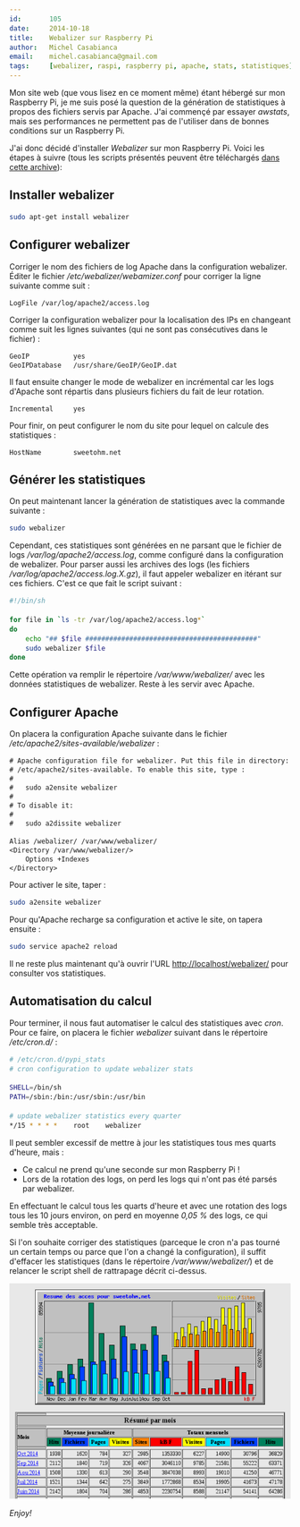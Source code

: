 ```yaml
---
id:       105
date:     2014-10-18
title:    Webalizer sur Raspberry Pi
author:   Michel Casabianca
email:    michel.casabianca@gmail.com
tags:     [webalizer, raspi, raspberry pi, apache, stats, statistiques]
---
```


Mon site web (que vous lisez en ce moment même) étant hébergé sur mon Raspberry Pi, je me suis posé la question de la génération de statistiques à propos des fichiers servis par Apache. J'ai commençé par essayer *awstats*, mais ses performances ne permettent pas de l'utiliser dans de bonnes conditions sur un Raspberry Pi.

J'ai donc décidé d'installer *Webalizer* sur mon Raspberry Pi. Voici les étapes à suivre (tous les scripts présentés peuvent être téléchargés [dans cette archive](http://sweetohm.net/arc/webalizer.zip)):

Installer webalizer
-------------------

```bash
sudo apt-get install webalizer
```

Configurer webalizer
--------------------

Corriger le nom des fichiers de log Apache dans la configuration webalizer. Éditer le fichier */etc/webalizer/webamizer.conf* pour corriger la ligne suivante comme suit :

```
LogFile /var/log/apache2/access.log
```

Corriger la configuration webalizer pour la localisation des IPs en changeant comme suit les lignes suivantes (qui ne sont pas consécutives dans le fichier) :

```
GeoIP           yes
GeoIPDatabase   /usr/share/GeoIP/GeoIP.dat
```

Il faut ensuite changer le mode de webalizer en incrémental car les logs d'Apache sont répartis dans plusieurs fichiers du fait de leur rotation.

```
Incremental     yes
```

Pour finir, on peut configurer le nom du site pour lequel on calcule des statistiques :

```
HostName        sweetohm.net
```

Générer les statistiques
------------------------

On peut maintenant lancer la génération de statistiques avec la commande suivante :

```bash
sudo webalizer
```

Cependant, ces statistiques sont générées en ne parsant que le fichier de logs */var/log/apache2/access.log*, comme configuré dans la configuration de webalizer. Pour parser aussi les archives des logs (les fichiers */var/log/apache2/access.log.X.gz*), il faut appeler webalizer en itérant sur ces fichiers. C'est ce que fait le script suivant :

```bash
#!/bin/sh

for file in `ls -tr /var/log/apache2/access.log*`
do
    echo "## $file ###########################################"
    sudo webalizer $file
done
```

Cette opération va remplir le répertoire */var/www/webalizer/* avec les données statistiques de webalizer. Reste à les servir avec Apache.

Configurer Apache
-----------------

On placera la configuration Apache suivante dans le fichier */etc/apache2/sites-available/webalizer* :

```apacheconf
# Apache configuration file for webalizer. Put this file in directory:
# /etc/apache2/sites-available. To enable this site, type :
# 
#   sudo a2ensite webalizer
# 
# To disable it:
# 
#   sudo a2dissite webalizer

Alias /webalizer/ /var/www/webalizer/
<Directory /var/www/webalizer/>
    Options +Indexes
</Directory>
```

Pour activer le site, taper :

```bash
sudo a2ensite webalizer
```

Pour qu'Apache recharge sa configuration et active le site, on tapera ensuite :

```bash
sudo service apache2 reload
```

Il ne reste plus maintenant qu'à ouvrir l'URL <http://localhost/webalizer/> pour consulter vos statistiques.

Automatisation du calcul
------------------------

Pour terminer, il nous faut automatiser le calcul des statistiques avec *cron*. Pour ce faire, on placera le fichier *webalizer* suivant dans le répertoire */etc/cron.d/* :

```bash
# /etc/cron.d/pypi_stats
# cron configuration to update webalizer stats

SHELL=/bin/sh
PATH=/sbin:/bin:/usr/sbin:/usr/bin

# update webalizer statistics every quarter
*/15 * * * *    root    webalizer
```

Il peut sembler excessif de mettre à jour les statistiques tous mes quarts d'heure, mais :

- Ce calcul ne prend qu'une seconde sur mon Raspberry Pi !
- Lors de la rotation des logs, on perd les logs qui n'ont pas été parsés par webalizer. 

En effectuant le calcul tous les quarts d'heure et avec une rotation des logs tous les 10 jours environ, on perd en moyenne *0,05 %* des logs, ce qui semble très acceptable.

Si l'on souhaite corriger des statistiques (parceque le cron n'a pas tourné un certain temps ou parce que l'on a changé la configuration), il suffit d'effacer les statistiques (dans le répertoire */var/www/webalizer/*) et de relancer le script shell  de rattrapage décrit ci-dessus.

![Statistiques Webalizer](webalizer-page.png)

*Enjoy!*

